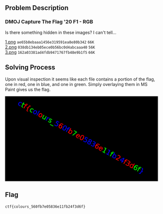 ## Problem Description
### DMOJ Capture The Flag '20 F1 - RGB
Is there something hidden in these images? I can't tell...

[1.png](https://static.dmoj.ca/data/ctf/ectf20/ae65b8ebaaa1456e319591ea8e80b342-1.png) `ae65b8ebaaa1456e319591ea8e80b342` `66K`<br>
[2.png](https://static.dmoj.ca/data/ctf/ectf20/038db134eb05ece0b56bc0d4abcaaa40-2.png) `038db134eb05ece0b56bc0d4abcaaa40` `56K`<br>
[3.png](https://static.dmoj.ca/data/ctf/ectf20/162a03381ad4fdb9471767fb48e9b1f5-3.png) `162a03381ad4fdb9471767fb48e9b1f5` `66K`<br>

## Solving Process
Upon visual inspection it seems like each file contains a portion of the flag, one in red, one in blue, and one in green. Simply overlaying them in MS Paint gives us the flag.

![ctf{colours_560fb7e05836e11fb24f3d6f}](https://github.com/jdabtieu/competitive-programming/raw/master/DMOJ%20CTF/ectf20p5/src/ectf20p5.png "ctf{colours_560fb7e05836e11fb24f3d6f}")


## Flag
`ctf{colours_560fb7e05836e11fb24f3d6f}`
